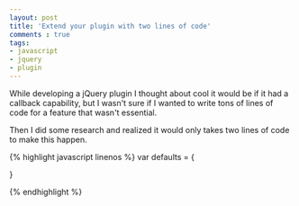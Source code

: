 ```yaml
---
layout: post
title: 'Extend your plugin with two lines of code'
comments : true
tags:
- javascript
- jquery
- plugin
---
```


While developing a jQuery plugin I thought about cool it would be if it had a callback capability, but I wasn't sure if I wanted to write tons of lines of code for a feature that wasn't essential.

Then I did some research and realized it would only takes two lines of code to make this happen.

{% highlight javascript linenos %}
var defaults = {

}

{% endhighlight %}